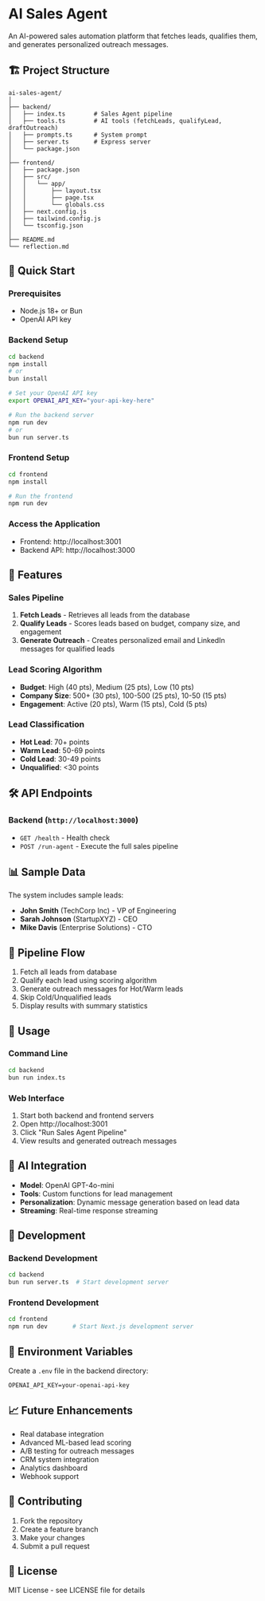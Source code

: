# AI Sales Agent

An AI-powered sales automation platform that fetches leads, qualifies them, and generates personalized outreach messages.

## 🏗️ Project Structure

```
ai-sales-agent/
│
├── backend/
│   ├── index.ts        # Sales Agent pipeline
│   ├── tools.ts        # AI tools (fetchLeads, qualifyLead, draftOutreach)
│   ├── prompts.ts      # System prompt
│   ├── server.ts       # Express server
│   └── package.json
│
├── frontend/
│   ├── package.json
│   ├── src/
│   │   └── app/
│   │       ├── layout.tsx
│   │       ├── page.tsx
│   │       └── globals.css
│   ├── next.config.js
│   ├── tailwind.config.js
│   └── tsconfig.json
│
├── README.md
└── reflection.md
```

## 🚀 Quick Start

### Prerequisites
- Node.js 18+ or Bun
- OpenAI API key

### Backend Setup
```bash
cd backend
npm install
# or
bun install

# Set your OpenAI API key
export OPENAI_API_KEY="your-api-key-here"

# Run the backend server
npm run dev
# or
bun run server.ts
```

### Frontend Setup
```bash
cd frontend
npm install

# Run the frontend
npm run dev
```

### Access the Application
- Frontend: http://localhost:3001
- Backend API: http://localhost:3000

## 🔧 Features

### Sales Pipeline
1. **Fetch Leads** - Retrieves all leads from the database
2. **Qualify Leads** - Scores leads based on budget, company size, and engagement
3. **Generate Outreach** - Creates personalized email and LinkedIn messages for qualified leads

### Lead Scoring Algorithm
- **Budget**: High (40 pts), Medium (25 pts), Low (10 pts)
- **Company Size**: 500+ (30 pts), 100-500 (25 pts), 10-50 (15 pts)
- **Engagement**: Active (20 pts), Warm (15 pts), Cold (5 pts)

### Lead Classification
- **Hot Lead**: 70+ points
- **Warm Lead**: 50-69 points
- **Cold Lead**: 30-49 points
- **Unqualified**: <30 points

## 🛠️ API Endpoints

### Backend (`http://localhost:3000`)

- `GET /health` - Health check
- `POST /run-agent` - Execute the full sales pipeline

## 📊 Sample Data

The system includes sample leads:
- **John Smith** (TechCorp Inc) - VP of Engineering
- **Sarah Johnson** (StartupXYZ) - CEO  
- **Mike Davis** (Enterprise Solutions) - CTO

## 🔄 Pipeline Flow

1. Fetch all leads from database
2. Qualify each lead using scoring algorithm
3. Generate outreach messages for Hot/Warm leads
4. Skip Cold/Unqualified leads
5. Display results with summary statistics

## 🎯 Usage

### Command Line
```bash
cd backend
bun run index.ts
```

### Web Interface
1. Start both backend and frontend servers
2. Open http://localhost:3001
3. Click "Run Sales Agent Pipeline"
4. View results and generated outreach messages

## 🧠 AI Integration

- **Model**: OpenAI GPT-4o-mini
- **Tools**: Custom functions for lead management
- **Personalization**: Dynamic message generation based on lead data
- **Streaming**: Real-time response streaming

## 📝 Development

### Backend Development
```bash
cd backend
bun run server.ts  # Start development server
```

### Frontend Development
```bash
cd frontend
npm run dev       # Start Next.js development server
```

## 🔐 Environment Variables

Create a `.env` file in the backend directory:
```
OPENAI_API_KEY=your-openai-api-key
```

## 📈 Future Enhancements

- Real database integration
- Advanced ML-based lead scoring
- A/B testing for outreach messages
- CRM system integration
- Analytics dashboard
- Webhook support

## 🤝 Contributing

1. Fork the repository
2. Create a feature branch
3. Make your changes
4. Submit a pull request

## 📄 License

MIT License - see LICENSE file for details